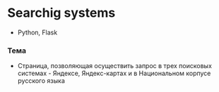# Searchig systems
* Python, Flask
### Тема
* Страница, позволяющая осуществить запрос в трех поисковых системах - Яндексе, Яндекс-картах и в Национальном корпусе русского языка
